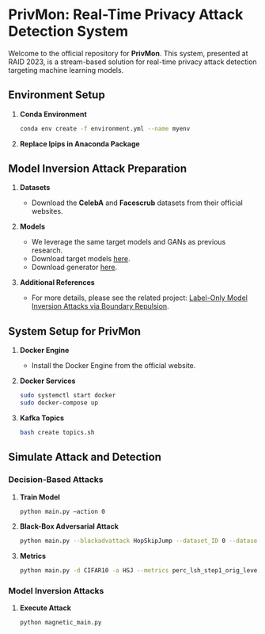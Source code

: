# **PrivMon: Real-Time Privacy Attack Detection System**

Welcome to the official repository for **PrivMon**. This system, presented at RAID 2023, is a stream-based solution for real-time privacy attack detection targeting machine learning models.

## **Environment Setup**

1. **Conda Environment**
    ```bash
    conda env create -f environment.yml --name myenv
    ```

2. **Replace lpips in Anaconda Package**

## **Model Inversion Attack Preparation**

1. **Datasets**
    - Download the **CelebA** and **Facescrub** datasets from their official websites.

2. **Models**
    - We leverage the same target models and GANs as previous research. 
    - Download target models [here](https://drive.google.com/drive/folders/1U4gekn72UX_n1pHdm9GQUQwwYVDvpTfN).
    - Download generator [here](https://drive.google.com/drive/folders/1L3frX-CE4j36pe5vVWuy3SgKGS9kkA70?usp=sharing).

3. **Additional References**
    - For more details, please see the related project: [Label-Only Model Inversion Attacks via Boundary Repulsion](https://github.com/m-kahla/Label-Only-Model-Inversion-Attacks-via-Boundary-Repulsion).

## **System Setup for PrivMon**

1. **Docker Engine**
    - Install the Docker Engine from the official website.

2. **Docker Services**
    ```bash
    sudo systemctl start docker
    sudo docker-compose up
    ```

3. **Kafka Topics**
    ```bash
    bash create topics.sh
    ```

## **Simulate Attack and Detection**

### **Decision-Based Attacks**

1. **Train Model**
    ```bash
    python main.py –action 0
    ```

2. **Black-Box Adversarial Attack**
    ```bash
    python main.py --blackadvattack HopSkipJump --dataset_ID 0 --datasets CIFAR10 --number_classes 10
    ```

3. **Metrics**
    ```bash
    python main.py -d CIFAR10 -a HSJ --metrics perc_lsh_step1_orig_level2
    ```

### **Model Inversion Attacks**

1. **Execute Attack**
    ```bash
    python magnetic_main.py
    ```

